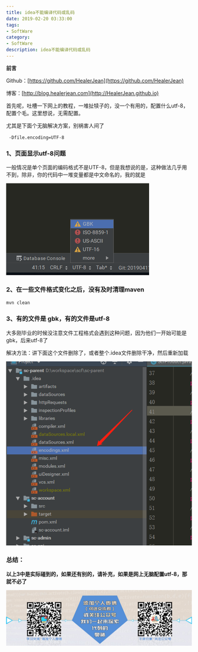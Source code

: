 ```yaml
---
title: idea不能编译代码或乱码
date: 2019-02-20 03:33:00
tags: 
- SoftWare
category: 
- SoftWare
description: idea不能编译代码或乱码
---
```


**前言**     

 Github：[https://github.com/HealerJean](https://github.com/HealerJean)         

 博客：[http://blog.healerjean.com](http://HealerJean.github.io)           



首先呢，吐槽一下网上的教程，一堆扯犊子的，没一个有用的，配置什么utf-8，配置个毛。这里想说，无需配置。

尤其是下面个无脑解决方案，别祸害人间了

```
 -Dfile.encoding=UTF-8
```



### 1、页面显示utf-8问题

一般情况是单个页面的编码格式不是UTF-8，但是我想说的是，这种做法几乎用不到，除非，你的代码中一堆变量都是中文命名的，我的就是



![1556187247832](https://raw.githubusercontent.com/HealerJean/HealerJean.github.io/master/blogImages/1556187247832.png)



### 2、在一些文件格式变化之后，没有及时清理maven



```shell
mvn clean
```



### 3、有的文件是 gbk，有的文件是utf-8

大多刚毕业的时候没注意文件工程格式会遇到这种问题，因为他们一开始可能是gbk，后来utf-8了   

解决方法：讲下面这个文件删除了，或者整个.idea文件删除干净，然后重新加载  



![1556187442280](https://raw.githubusercontent.com/HealerJean/HealerJean.github.io/master/blogImages/1556187442280.png)



### 总结：

  **以上3中是实际碰到的，如果还有别的，请补充，如果是网上无脑配置utf-8，那就不必了**



![ContactAuthor](https://raw.githubusercontent.com/HealerJean/HealerJean.github.io/master/assets/img/artical_bottom.jpg)

<!-- Gitalk 评论 start  -->

<link rel="stylesheet" href="https://unpkg.com/gitalk/dist/gitalk.css">
<script src="https://unpkg.com/gitalk@latest/dist/gitalk.min.js"></script> 
<div id="gitalk-container"></div>    
 <script type="text/javascript">
    var gitalk = new Gitalk({
		clientID: `1d164cd85549874d0e3a`,
		clientSecret: `527c3d223d1e6608953e835b547061037d140355`,
		repo: `HealerJean.github.io`,
		owner: 'HealerJean',
		admin: ['HealerJean'],
		id: 'M2im3rEuSJkoLZ4p',
    });
    gitalk.render('gitalk-container');
</script> 


<!-- Gitalk end -->

